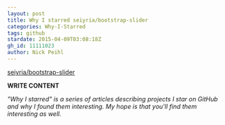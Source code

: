 ```yaml
---
layout: post
title: Why I starred seiyria/bootstrap-slider
categories: Why-I-Starred
tags: github
stardate: 2015-04-09T03:08:18Z
gh_id: 11111023
author: Nick Peihl
---
```


[seiyria/bootstrap-slider](https://github.com/seiyria/bootstrap-slider)

**WRITE CONTENT**

*"Why I starred" is a series of articles describing projects I star on GitHub and why I found them interesting. My hope is that you'll find them interesting as well.*

